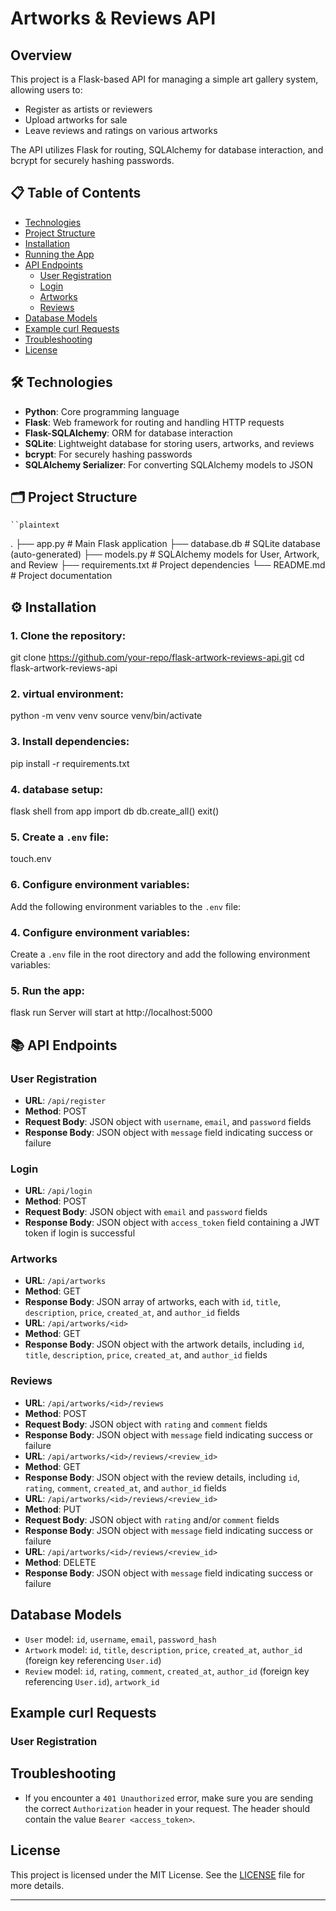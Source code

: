 # Artworks & Reviews API

## Overview

This project is a Flask-based API for managing a simple art gallery system, allowing users to:

- Register as artists or reviewers
- Upload artworks for sale
- Leave reviews and ratings on various artworks

The API utilizes Flask for routing, SQLAlchemy for database interaction, and bcrypt for securely hashing passwords.

## 📋 Table of Contents

- [Technologies](#technologies)
- [Project Structure](#project-structure)
- [Installation](#installation)
- [Running the App](#running-the-app)
- [API Endpoints](#api-endpoints)
  - [User Registration](#user-registration)
  - [Login](#login)
  - [Artworks](#artworks)
  - [Reviews](#reviews)
- [Database Models](#database-models)
- [Example curl Requests](#example-curl-requests)
- [Troubleshooting](#troubleshooting)
- [License](#license)

## 🛠 Technologies

- **Python**: Core programming language
- **Flask**: Web framework for routing and handling HTTP requests
- **Flask-SQLAlchemy**: ORM for database interaction
- **SQLite**: Lightweight database for storing users, artworks, and reviews
- **bcrypt**: For securely hashing passwords
- **SQLAlchemy Serializer**: For converting SQLAlchemy models to JSON

## 🗂 Project Structure

    ``plaintext
.
├── app.py                  # Main Flask application
├── database.db             # SQLite database (auto-generated)
├── models.py               # SQLAlchemy models for User, Artwork, and Review
├── requirements.txt        # Project dependencies
└── README.md               # Project documentation

## ⚙️ Installation

   ### 1. Clone the repository:
git clone https://github.com/your-repo/flask-artwork-reviews-api.git
cd flask-artwork-reviews-api

   ### 2. virtual environment:
   python -m venv venv
   source venv/bin/activate

   ### 3. Install dependencies:
   pip install -r requirements.txt

   ### 4. database setup:
   flask shell
   from app import db
   db.create_all()
   exit()

   ### 5. Create a `.env` file:
   touch.env

   ### 6. Configure environment variables:
   Add the following environment variables to the `.env` file:

   ### 4. Configure environment variables:
   Create a `.env` file in the root directory and add the following environment variables:
   
   ### 5. Run the app:
   flask run
   Server will start at http://localhost:5000

## 📚 API Endpoints
### User Registration

- **URL**: `/api/register`
- **Method**: POST
- **Request Body**: JSON object with `username`, `email`, and `password` fields
- **Response Body**: JSON object with `message` field indicating success or failure 
### Login

- **URL**: `/api/login`
- **Method**: POST
- **Request Body**: JSON object with `email` and `password` fields
- **Response Body**: JSON object with `access_token` field containing a JWT token if login is successful
### Artworks

- **URL**: `/api/artworks`
- **Method**: GET
- **Response Body**: JSON array of artworks, each with `id`, `title`, `description`, `price`, `created_at`, and `author_id` fields
- **URL**: `/api/artworks/<id>`
- **Method**: GET
- **Response Body**: JSON object with the artwork details, including `id`, `title`, `description`, `price`, `created_at`, and `author_id` fields
### Reviews

- **URL**: `/api/artworks/<id>/reviews`
- **Method**: POST
- **Request Body**: JSON object with `rating` and `comment` fields
- **Response Body**: JSON object with `message` field indicating success or failure
- **URL**: `/api/artworks/<id>/reviews/<review_id>`
- **Method**: GET
- **Response Body**: JSON object with the review details, including `id`, `rating`, `comment`, `created_at`, and `author_id` fields
- **URL**: `/api/artworks/<id>/reviews/<review_id>`
- **Method**: PUT
- **Request Body**: JSON object with `rating` and/or `comment` fields
- **Response Body**: JSON object with `message` field indicating success or failure
- **URL**: `/api/artworks/<id>/reviews/<review_id>`
- **Method**: DELETE
- **Response Body**: JSON object with `message` field indicating success or failure

## Database Models

- `User` model: `id`, `username`, `email`, `password_hash`
- `Artwork` model: `id`, `title`, `description`, `price`, `created_at`, `author_id` (foreign key referencing `User.id`)
- `Review` model: `id`, `rating`, `comment`, `created_at`, `author_id` (foreign key referencing `User.id`), `artwork_id`
## Example curl Requests
### User Registration
## Troubleshooting
- If you encounter a `401 Unauthorized` error, make sure you are sending the correct `Authorization` header in your request. The header should contain the value `Bearer <access_token>`.
## License

This project is licensed under the MIT License. See the [LICENSE](LICENSE) file for more details.

---

